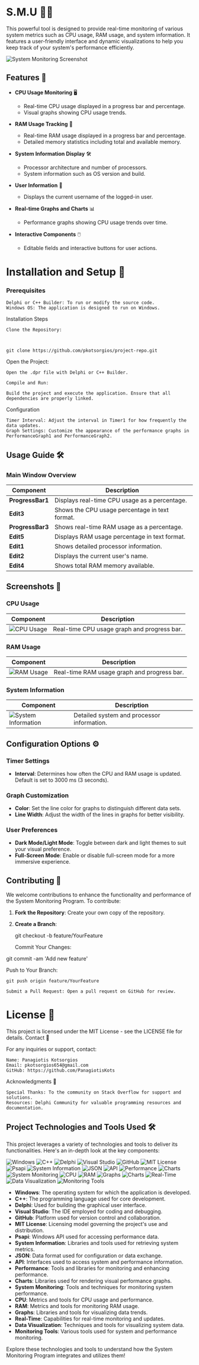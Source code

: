 # S.M.U  🚀🔧

This powerful tool is designed to provide real-time monitoring of various system metrics such as CPU usage, RAM usage, and system information. It features a user-friendly interface and dynamic visualizations to help you keep track of your system's performance efficiently.

![System Monitoring Screenshot](img/img3.jpg) <!-- Replace with an actual screenshot -->

## Features 🌟

- **CPU Usage Monitoring** 🖥️
  - Real-time CPU usage displayed in a progress bar and percentage.
  - Visual graphs showing CPU usage trends.

- **RAM Usage Tracking** 💾
  - Real-time RAM usage displayed in a progress bar and percentage.
  - Detailed memory statistics including total and available memory.

- **System Information Display** 🛠️
  - Processor architecture and number of processors.
  - System information such as OS version and build.

- **User Information** 👤
  - Displays the current username of the logged-in user.

- **Real-time Graphs and Charts** 📊
  - Performance graphs showing CPU usage trends over time.

- **Interactive Components** 🖱️
  - Editable fields and interactive buttons for user actions.




# Installation and Setup 🚀
### Prerequisites

    Delphi or C++ Builder: To run or modify the source code.
    Windows OS: The application is designed to run on Windows.

Installation Steps

    Clone the Repository:

 

    git clone https://github.com/pkotsorgios/project-repo.git

Open the Project:

    Open the .dpr file with Delphi or C++ Builder.

    Compile and Run:

    Build the project and execute the application. Ensure that all dependencies are properly linked.

Configuration

    Timer Interval: Adjust the interval in Timer1 for how frequently the data updates.
    Graph Settings: Customize the appearance of the performance graphs in PerformanceGraph1 and PerformanceGraph2.





## Usage Guide 🛠️

### Main Window Overview

| Component         | Description                                           |
|-------------------|-------------------------------------------------------|
| **ProgressBar1**  | Displays real-time CPU usage as a percentage.        |
| **Edit3**         | Shows the CPU usage percentage in text format.       |
| **ProgressBar3**  | Shows real-time RAM usage as a percentage.           |
| **Edit5**         | Displays RAM usage percentage in text format.        |
| **Edit1**         | Shows detailed processor information.                |
| **Edit2**         | Displays the current user's name.                    |
| **Edit4**         | Shows total RAM memory available.                    |


## Screenshots 📸

### CPU Usage

| Component           | Description                        |
|---------------------|------------------------------------|
| ![CPU Usage](img/img1.jpg) | Real-time CPU usage graph and progress bar. |

### RAM Usage

| Component           | Description                        |
|---------------------|------------------------------------|
| ![RAM Usage](img/img2.jpg) | Real-time RAM usage graph and progress bar. |

### System Information

| Component           | Description                        |
|---------------------|------------------------------------|
| ![System Information](img.img4.jpg) | Detailed system and processor information. |




## Configuration Options ⚙️

### Timer Settings

- **Interval**: Determines how often the CPU and RAM usage is updated. Default is set to 3000 ms (3 seconds).

### Graph Customization

- **Color**: Set the line color for graphs to distinguish different data sets.
- **Line Width**: Adjust the width of the lines in graphs for better visibility.

### User Preferences

- **Dark Mode/Light Mode**: Toggle between dark and light themes to suit your visual preference.
- **Full-Screen Mode**: Enable or disable full-screen mode for a more immersive experience.



## Contributing 🤝

We welcome contributions to enhance the functionality and performance of the System Monitoring Program. To contribute:

1. **Fork the Repository**: Create your own copy of the repository.
2. **Create a Branch**: 

   git checkout -b feature/YourFeature

    Commit Your Changes:


git commit -am 'Add new feature'

Push to Your Branch:


    git push origin feature/YourFeature

    Submit a Pull Request: Open a pull request on GitHub for review.

# License 📜

This project is licensed under the MIT License - see the LICENSE file for details.
Contact 📧

For any inquiries or support, contact:

    Name: Panagiotis Kotsorgios
    Email: pkotsorgios654@gmail.com
    GitHub: https://github.com/PanagiotisKots

Acknowledgments 🙏

    Special Thanks: To the community on Stack Overflow for support and solutions.
    Resources: Delphi Community for valuable programming resources and documentation.


## Project Technologies and Tools Used 🛠️

This project leverages a variety of technologies and tools to deliver its functionalities. Here's an in-depth look at the key components:

![Windows](https://img.shields.io/badge/Windows-%230078D6.svg?logo=windows&logoColor=white) ![C++](https://img.shields.io/badge/C%2B%2B-%2300599C.svg?logo=c%2B%2B&logoColor=white) ![Delphi](https://img.shields.io/badge/Delphi-%23FFB500.svg?logo=delphi&logoColor=white) ![Visual Studio](https://img.shields.io/badge/Visual%20Studio-%235C2D91.svg?logo=visual-studio&logoColor=white) ![GitHub](https://img.shields.io/badge/GitHub-%23181717.svg?logo=github&logoColor=white) ![MIT License](https://img.shields.io/badge/License-MIT-%23009B77.svg?logo=open-source&logoColor=white) ![Psapi](https://img.shields.io/badge/Psapi-%230A8F0A.svg?logo=windows&logoColor=white) ![System Information](https://img.shields.io/badge/System%20Information-%2300A3E0.svg?logo=windows&logoColor=white) ![JSON](https://img.shields.io/badge/JSON-%23000000.svg?logo=json&logoColor=white) ![API](https://img.shields.io/badge/API-%2300A3E0.svg?logo=api&logoColor=white) ![Performance](https://img.shields.io/badge/Performance-%23FF5733.svg?logo=performance&logoColor=white) ![Charts](https://img.shields.io/badge/Charts-%2300A3E0.svg?logo=chart&logoColor=white) ![System Monitoring](https://img.shields.io/badge/System%20Monitoring-%23FF8C00.svg?logo=monitor&logoColor=white) ![CPU](https://img.shields.io/badge/CPU-%23FF4500.svg?logo=cpu&logoColor=white) ![RAM](https://img.shields.io/badge/RAM-%2300BFFF.svg?logo=ram&logoColor=white) ![Graphs](https://img.shields.io/badge/Graphs-%234CAF50.svg?logo=graphs&logoColor=white) ![Charts](https://img.shields.io/badge/Charts-%239C27B0.svg?logo=charts&logoColor=white) ![Real-Time](https://img.shields.io/badge/Real-Time-%231E88E5.svg?logo=clock&logoColor=white) ![Data Visualization](https://img.shields.io/badge/Data%20Visualization-%236C8E8E.svg?logo=visualization&logoColor=white) ![Monitoring Tools](https://img.shields.io/badge/Monitoring%20Tools-%23FFC107.svg?logo=tools&logoColor=white)

- **Windows**: The operating system for which the application is developed.
- **C++**: The programming language used for core development.
- **Delphi**: Used for building the graphical user interface.
- **Visual Studio**: The IDE employed for coding and debugging.
- **GitHub**: Platform used for version control and collaboration.
- **MIT License**: Licensing model governing the project's use and distribution.
- **Psapi**: Windows API used for accessing performance data.
- **System Information**: Libraries and tools used for retrieving system metrics.
- **JSON**: Data format used for configuration or data exchange.
- **API**: Interfaces used to access system and performance information.
- **Performance**: Tools and libraries for monitoring and enhancing performance.
- **Charts**: Libraries used for rendering visual performance graphs.
- **System Monitoring**: Tools and techniques for monitoring system performance.
- **CPU**: Metrics and tools for CPU usage and performance.
- **RAM**: Metrics and tools for monitoring RAM usage.
- **Graphs**: Libraries and tools for visualizing data trends.
- **Real-Time**: Capabilities for real-time monitoring and updates.
- **Data Visualization**: Techniques and tools for visualizing system data.
- **Monitoring Tools**: Various tools used for system and performance monitoring.

Explore these technologies and tools to understand how the System Monitoring Program integrates and utilizes them!

